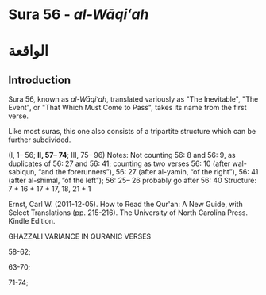 # Sura 56 - _al-Wāqiʻah_

# الواقعة

## Introduction

Sura 56, known as _al-Wāqiʻah_, translated variously as "The Inevitable", "The Event", or "That Which Must Come to Pass",  takes its name from the first verse.

Like most suras, this one also consists of a tripartite structure which can be further subdivided.

\(I, 1– 56; **II, 57– 74**; III, 75– 96\) Notes: Not counting 56: 8 and 56: 9, as duplicates of 56: 27 and 56: 41; counting as two verses 56: 10 \(after wal-sabiqun, “and the forerunners”\), 56: 27 \(after al-yamin, “of the right”\), 56: 41 \(after al-shimal, “of the left”\); 56: 25– 26 probably go after 56: 40 Structure: 7 + 16 + 17 + 17, 18, 21 + 1

Ernst, Carl W. \(2011-12-05\). How to Read the Qur'an: A New Guide, with Select Translations \(pp. 215-216\). The University of North Carolina Press. Kindle Edition.



GHAZZALI VARIANCE IN QURANIC VERSES

58-62; 

63-70;

71-74;

